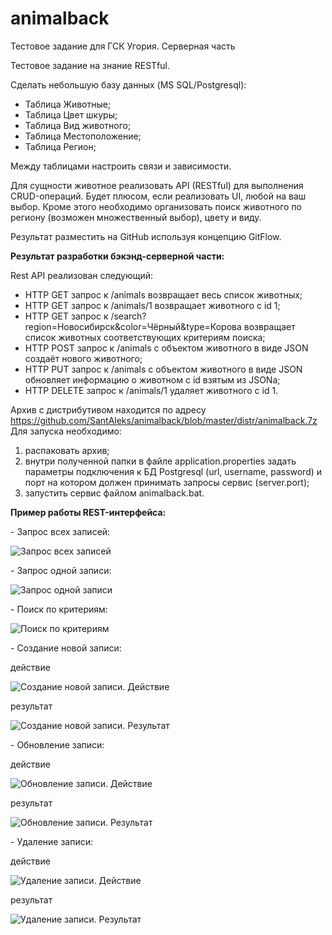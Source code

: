 # animalback
Тестовое задание для ГСК Угория. Серверная часть

Тестовое задание на знание RESTful.

Сделать небольшую базу данных (MS SQL/Postgresql):
- Таблица Животные;
- Таблица Цвет шкуры;
- Таблица Вид животного;
- Таблица Местоположение;
- Таблица Регион;

Между таблицами настроить связи и зависимости.

Для сущности животное реализовать API (RESTful) для выполнения CRUD-операций. Будет плюсом, если реализовать UI, любой на ваш выбор.
Кроме этого необходимо организовать поиск животного по региону (возможен множественный выбор), цвету и виду.

Результат разместить на GitHub используя концепцию GitFlow.


<b>Результат разработки бэкэнд-серверной части:</b>
<p>
Rest API реализован следующий:
  
- HTTP GET запрос к /animals возвращает весь список животных;
- HTTP GET запрос к /animals/1 возвращает животного с id 1;
- HTTP GET запрос к /search?region=Новосибирск&color=Чёрный&type=Корова возвращает список животных соответствующих критериям поиска;
- HTTP POST запрос к /animals с объектом животного в виде JSON создаёт нового животного;
- HTTP PUT запрос к /animals с объектом животного в виде JSON обновляет информацию о животном с id взятым из JSONа;
- HTTP DELETE запрос к /animals/1 удаляет животного с id 1.
  
Архив с дистрибутивом находится по адресу https://github.com/SantAleks/animalback/blob/master/distr/animalback.7z
Для запуска необходимо:
1) распаковать архив;
2) внутри полученной папки в файле application.properties задать параметры подключения к БД Postgresql (url, username, password) и порт на котором должен принимать запросы сервис (server.port);
3) запустить сервис файлом animalback.bat.

<b>Пример работы REST-интерфейса:</b>
<p>
- Запрос всех записей:
<p>  
  <img src="https://github.com/SantAleks/animalback/blob/master/doc/get_all.JPG" alt="Запрос всех записей">
<p> 
- Запрос одной записи:
<p> 
  <img src="https://github.com/SantAleks/animalback/blob/master/doc/get_one.JPG" alt="Запрос одной записи">
<p> 
- Поиск по критериям:
<p> 
  <img src="https://github.com/SantAleks/animalback/blob/master/doc/get_search.JPG" alt="Поиск по критериям">
<p> 
- Создание новой записи:
<p> 
  действие
<p> 
  <img src="https://github.com/SantAleks/animalback/blob/master/doc/Post_action.JPG" alt="Создание новой записи. Действие">
<p> 
  результат
<p> 
  <img src="https://github.com/SantAleks/animalback/blob/master/doc/post_result.JPG" alt="Создание новой записи. Результат">
<p> 
- Обновление записи:
<p> 
  действие
<p> 
  <img src="https://github.com/SantAleks/animalback/blob/master/doc/Put_action.JPG" alt="Обновление записи. Действие">
<p> 
  результат
<p> 
  <img src="https://github.com/SantAleks/animalback/blob/master/doc/put_result.JPG" alt="Обновление записи. Результат">
<p> 
- Удаление записи:
<p> 
  действие
<p> 
  <img src="https://github.com/SantAleks/animalback/blob/master/doc/Delete_action.JPG" alt="Удаление записи. Действие">
<p> 
  результат
<p> 
  <img src="https://github.com/SantAleks/animalback/blob/master/doc/Delete_result.JPG" alt="Удаление записи. Результат">  
